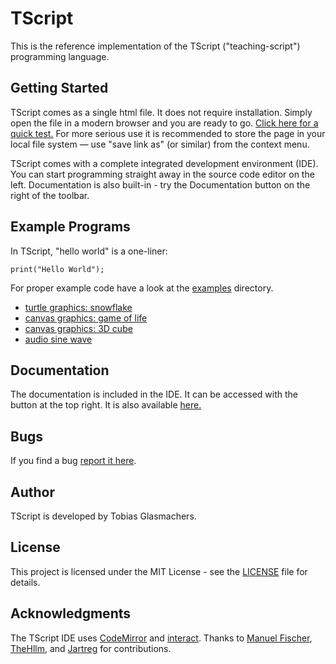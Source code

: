 # TScript
This is the reference implementation of the TScript ("teaching-script")
programming language.

## Getting Started
TScript comes as a single html file. It does not require installation.
Simply open the file in a modern browser and you are ready to go.
[Click here for a quick test.](https://tglas.github.io/tscript/distribution)
For more serious use it is recommended to store the page in your local
file system &mdash; use "save link as" (or similar) from the context
menu.

TScript comes with a complete integrated development environment (IDE).
You can start programming straight away in the source code editor on
the left. Documentation is also built-in - try the Documentation button
on the right of the toolbar.

## Example Programs
In TScript, "hello world" is a one-liner:
```
print("Hello World");
```
For proper example code have a look at the [examples](https://github.com/TGlas/tscript/tree/master/examples)
directory.
 - [turtle graphics: snowflake](https://tglas.github.io/tscript/distribution?run#https://raw.githubusercontent.com/TGlas/tscript/master/examples/snowflake.tscript)
 - [canvas graphics: game of life](https://tglas.github.io/tscript/distribution?run#https://raw.githubusercontent.com/TGlas/tscript/master/examples/gameoflife.tscript)
 - [canvas graphics: 3D cube](https://tglas.github.io/tscript/distribution?run#https://raw.githubusercontent.com/TGlas/tscript/master/examples/cube3D.tscript)
 - [audio sine wave](https://tglas.github.io/tscript/distribution?run#https://raw.githubusercontent.com/TGlas/tscript/master/examples/audio.tscript)
## Documentation
The documentation is included in the IDE. It can be accessed with the
button at the top right. It is also available
[here.](https://tglas.github.io/tscript/distribution/index.html?doc)

## Bugs
If you find a bug [report it here](https://github.com/TGlas/tscript/issues).

## Author
TScript is developed by Tobias Glasmachers.

## License
This project is licensed under the MIT License - see the
[LICENSE](LICENSE) file for details.

## Acknowledgments
The TScript IDE uses [CodeMirror](https://codemirror.net/)
and [interact](https://interactjs.io/).
Thanks to
[Manuel Fischer](https://github.com/manuel-fischer),
[TheHllm](https://github.com/TheHllm),
and
[Jartreg](https://github.com/Jartreg)
for contributions.
